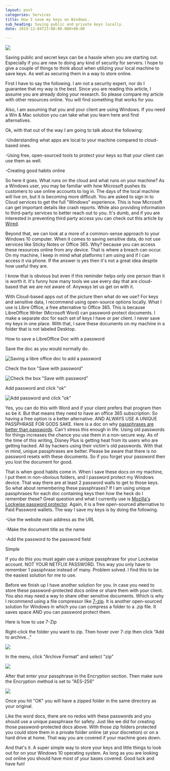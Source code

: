 ```yaml
---
layout: post
categories: Services
title: How I save my keys on Windows.
sub_heading: Saving public and private keys locally.
date: 2019-12-04T23:00:00.000+00:00

---
```

![](/uploads/keys-visual-online.gif)

Saving public and secret keys can be a hassle when you are starting out. Especially if you are new to doing any kind of security for servers. I hope to give a couple of things to think about when utilizing your local machine to save keys. As well as securing them in a way to store online.

First I have to say the following. I am not a security expert, nor do I guarantee that my way is the best. Since you are reading this article, I assume you are already doing your research. So please compare my article with other resources online. You will find something that works for you.

Also, I am assuming that you and your client are using Windows. If you need a Win & Mac solution you can take what you learn here and find alternatives.

Ok, with that out of the way I am going to talk about the following:

\-Understanding what apps are local to your machine compared to cloud-based ones.

\-Using free, open-sourced tools to protect your keys so that your client can use them as well.

\-Creating good habits online

So here it goes. What runs on the cloud and what runs on your machine? As a Windows user, you may be familiar with how Microsoft pushes its customers to use online accounts to log in. The days of the local machine will live on, but it is becoming more difficult. You are asked to sign in to Cloud services to get the full "Windows" experience. This is how Microsoft can get important details like crash reports. While also providing information to third-party services to better reach out to you. It's dumb, and if you are interested in preventing third party access you can check out this article by [Wired](https://www.wired.com/story/windows-10-privacy-settings/).

Beyond that, we can look at a more of a common-sense approach to your Windows 10 computer. When it comes to saving sensitive data, do not use services like Sticky Notes or Office 365. Why? because you can access these resources online from any device. That is where a breach can occur. On my machine, I keep in mind what platforms I am using and if I can access it via phone. If the answer is yes then it's not a great idea despite how useful they are.

I know that is obvious but even if this reminder helps only one person than it is worth it. It's funny how many tools we use every day that are cloud-based that we are not aware of. Anyways let us get on with it.

With Cloud-based apps out of the picture then what do we use? For keys and sensitive data, I recommend using open-source options locally. What I use is Libre Office, a free alternative to Office 365. This is because LibreOffice Writer (Microsoft Word) can password-protect documents. I make a separate doc for each set of keys I have or per client. I never save my keys in one place. With that, I save these documents on my machine in a folder that is not labeled Desktop.

How to save a LibreOffice Doc with a password

Save the doc as you would normally do.

![Saving a libre office doc to add a password](/uploads/shot1.jpg "Saving a LibreOffice Doc")

Check the box "Save with password"

![Check the box "Save with password"](/uploads/shot2.jpg "Save with a password")

Add password and click "ok"

![Add password and click "ok"](/uploads/shot3.jpg "Click ok")

Yes, you can do this with Word and if your client prefers that program then so be it. But that means they need to have an office 365 subscription. So having a free option is a better alternative. AND ALWAYS USE A UNIQUE PASSPHRASE FOR GODS SAKE. Here is a doc on why [passphrases are better than passwords](https://www.passworddragon.com/password-vs-passphrase). Can't stress this enough in life. Using old passwords for things increases the chance you use them in a non-secure way. As of the time of this writing, Disney Plus is getting heat from its users who are getting hacked. All by hackers using their victim's old passwords. With that in mind, unique passphrases are better. Please be aware that there is no password resets with these documents. So if you forget your password then you lost the document for good.

That is when good habits come in. When I save these docs on my machine, I put them in non-obvious folders, and I password protect my Windows device. That way there are at least 2 password walls to get to those keys. So what about remembering these passphrases? If I am using unique passphrases for each doc containing keys then how the heck do I remember these? Great question and what I currently use is [Mozilla's Lockwise password protector](https://www.mozilla.org/en-US/firefox/lockwise/). Again, it is a free open-sourced alternative to Paid Password wallets. The way I save my keys is by doing the following.

\-Use the website main address as the URL

\-Make the document title as the name

\-Add the password to the password field

Simple

If you do this you must again use a unique passphrase for your Lockwise account. NOT YOUR NETFLIX PASSWORD. This way you only have to remember 1 passphrase instead of many. Problem solved. I find this to be the easiest solution for me to use.

Before we finish up I have another solution for you. In case you need to store these password-protected docs online or share them with your client. You also may need a way to share other sensitive documents. Which is why I recommend using a file compressor like [7-zip](https://www.7-zip.org/). It is another open-sourced solution for Windows in which you can compress a folder to a .zip file. It saves space AND you can password protect them.

Here is how to use 7-Zip

Right-click the folder you want to zip. Then hover over 7-zip then click "Add to archive..."

![](/uploads/7zip1.jpg)

In the menu, click "Archive Format" and select "zip"

![](/uploads/7zip2.jpg)

After that enter your passphrase in the Encryption section. Then make sure the Encryption method is set to "AES-256"

![](/uploads/7zip3.jpg)

Once you hit "OK" you will have a zipped folder in the same directory as your original.

Like the word docs, there are no redos with these passwords and you should use a unique passphrase for safety. Just like we did for creating those password-protected docs above. With those zip folders protected you could store them in a private folder online (at your discretion) or on a hard drive at home. That way you are covered if your machine goes down.

And that's it. A super simple way to store your keys and little things to look out for on your Windows 10 operating system. As long as you are looking out online you should have most of your bases covered. Good luck and have fun!